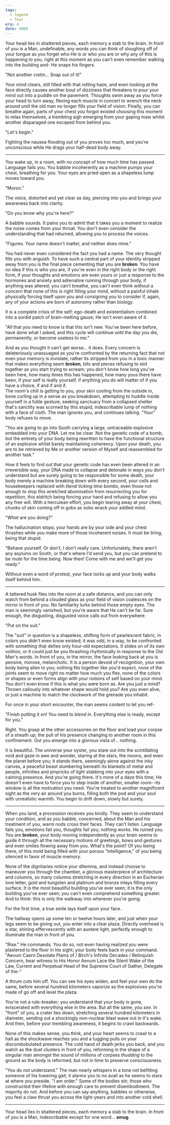 ```yaml
---
tags:
  - legend
  - four
era: 4
date: 4860
---
```

Your head lies in shattered pieces, each memory a stab to the brain. In front of you is a Man, undefinable, any words you can think of sloughing off of your tongue as you forget who He is or who you are or why any of this is happening to you, right at this moment as you can't even remember walking into the building and- He snaps his fingers.

"Not another cretin... Snap out of it!" 

Your mind clears, still filled with that rotting haze, and even looking at the face directly causes another bout of dizziness that threatens to pour your mind out into a puddle on the pavement. Thoughts swim away as you force your head to turn away, flexing each muscle in concert to wrench the neck around until the old man no longer fills your field of vision. Finally, you can breathe again, parts of your chest you forgot existed choosing this moment to relax themselves, a trembling sigh emerging from your gaping maw whilst another disparaged one escaped from behind you.

"Let's begin."

Fighting the nausea flooding out of you proves too much, and you're unconscious while He drags your half-dead body away.

***

You wake up, in a room, with no concept of how much time has passed. Language fails you. You babble incoherently as a machine pumps your chest, breathing for you. Your eyes are pried open as a shapeless lump moves toward you. 

"Moron." 

The voice, distorted and yet clear as day, piercing into you and brings your awareness back into clarity. 

"Do you know why you're here?"

A babble sounds. It pains you to admit that it takes you a moment to realize the noise comes from your throat. You don't even consider the understanding that had returned, allowing you to process the voices.

"Figures. Your name doesn't matter, and neither does mine."

You had never even considered the fact you had a name. The very thought fills you with anguish. To have such a central part of your identity stripped away from you is the final piece cementing that you are **broken**. You have no idea if this is who you are, if you're even in the right body or the right form, if your thoughts and emotions are even yours or just a response to the hormones and anxiety and adrenaline running through your body, if anything was altered; you can't breathe, you can't even think without a concern that none of this is right filling your mind, without a painful inhale physically forcing itself upon you and consigning you to consider if, again, any of your actions are born of autonomy rather than biology.

It is a complete crisis of the self; ego-death and existentialism combined into a sordid patch of brain-melting gauze; He isn't even aware of it.

"All that you need to know is that this isn't new. You've been here before, have done what I asked, and this cycle will continue until the day you die, permanently, or become useless to me."

And as you thought it can't get worse... it does. Every concern is deleteriously unassuaged as you're confronted by the returning fact that not even your memory is inviolate, rather its stripped from you in a toxic manner that makes everything seem **broken**, bits and pieces refusing to slot together as you start trying to scream; you don't know how long you've been here, how many times this has happened, how many yous there have been, if your self is really yourself. if anything you do will matter of if you have a choice, if and if and if.  
The room's chill is getting to you, your skin cooling from the outside in, bone curling up in a sense as you breakdown, attempting to huddle inside yourself in a futile gesture, seeking sanctuary from a collapsed shelter that's sanctity was scorned by this stupid, indescribable lump of nothing with a face of cloth. The man ignores you, and continues talking. "Your" body refuses to move. 

"You are going to go into Sooth carrying a large, untraceable explosive embedded into your DNA. Let me be clear. Not the genetic code of a bomb, but the entirety of your body being rewritten to have the functional structure of an explosive whilst barely maintaining coherency. Upon your death, you are to be retrieved by Me or another version of Myself and reassembled for another task."

How it feels to find out that your genetic code has even been altered in an irreversible way, your DNA made to collapse and detonate in ways you don't understand but are surely going to be responsible for some death, your body merely a machine breaking down with every second, your cells and housekeepers replaced with *literal ticking time bombs*, even those not enough to stop this wretched abomination from resurrecting you for repetition, this eldritch being forcing your hand and refusing to allow you any free will. With a herculean effort, you begin tearing away at your chest, chunks of skin coming off in gobs as sobs wrack your addled mind. 

"*What* are you doing?"

The hallucination stops; your hands are by your side and your chest thrashes while you make more of those incoherent noises. It must be tiring, being that stupid. 

"Behave yourself. Or don't, I don't really care. Unfortunately, there aren't any asylums on Sooth, or that's where I'd send you, but you can pretend to be mute for the time being. Now then! Come with me and we'll get you ready."

Without even a word of protest, your face locks up and your body walks itself behind him.


***

A tattered husk files into the room at a safe distance, and you can only watch from behind a clouded glass as your field of vision coalesces on the mirror in front of you. No familiarity lurks behind those empty eyes. The man is seemingly vanished, but you're aware that He can't be far. Sure enough, the disgusting, disgusted voice calls out from everywhere:

"Put on the suit."

The "suit" in question is a shapeless, shifting form of pearlescent fabric, in colors you didn't even know existed; it was odd, in a way, to be confronted with something that defies only hour-old expectations. It slides on of its own volition, or it could just be you thrashing rhythmically in response to the Old Man's words. In front of you, in the mirror, the face looking back at you is pensive, morose, melancholic. It is a person devoid of recognition, your own body being alien to you; nothing fits together like you'd expect, none of the joints seem to move right no matter how much you flex, none of the colors or shapes or even forms align with your notions of self based on your mind. You don't even know if this is what you were born as. Are you just a mind? Thrown callously into whatever shape would hold you? Are you even alive, or just a machine to match the clockwork of the grenade you inhabit.

For once in your short encounter, the man seems content to let you ref-

"Finish putting it on! You need to *blend in*. Everything else is ready, except for you."

Right. You grasp at the other accessories on the floor and load your corpse of a sheath up; the pull of his presence changing to another room in this confinement. Out you emerge into a glorious vista of... nothing.

It is beautiful. The universe your oyster, you stare out into the scintillating void and gaze in awe and wonder, staring at the stars, the moons, and even the planet before you; it stands there, seemingly alone against the inky canvas, a peaceful beast slumbering beneath its blankets of metal and people, infinities and pinpricks of light stabbing into your eyes with a calming presence. And you're going there. It's more of a daze this time; He doesn't even have to force you to step inside of another, smaller room--its window is all the motivation you need. You're treated to another magnificent sight as the very air around you burns, filling both the pod and your soul with unrealistic warmth. You begin to drift down, slowly but surely.

***

When you land, a procession receives you kindly. They seem to understand your condition, and as you babble, concerned, about the Man and his treatment of you, warm nods cross their faces. They can't listen. Language fails you, emotions fail you, thoughts fail you; nothing works. He ruined you. You are **broken**, your body moving independently as your brain seems to guide it through all the necessary motions of greetings, bows and gestures and even smiles flowing away from you. What's the point? Of you being there, of this mold being filled with your porous "intelligence," of you being silenced in favor of muscle memory. 

None of the dignitaries notice your dilemma, and instead choose to maneuver you through the chamber, a glorious masterpiece of architecture and columns, so many columns stretching in every direction in an Escherian love letter, gold and tungsten and platinum and bronze inlays filling every surface. It is the most beautiful building you've ever seen; it is the only building you've ever seen; you can't even comprehend something greater. And to think: this is only the walkway into wherever you're going. 

For the first time, a true smile lays itself upon your face.

The hallway opens up some ten or twelve hours later, and just when your legs seem to be giving out, you enter into a clear plaza. Directly overhead is a star, shining effervescently with an austere light, perfectly enough to illuminate the man in front of you.

"Rise." He commands. You do so, not even having realized you were plastered to the floor in his sight; your body feels back in your command. "Aevum Caern Desolate Plains of / Birch's Infinite Decades / Relinquish Concern, bear witness to His Honor Aevum Lace the Silent Wake of the Law, Current and Perpetual Head of the Supreme Court of Gather, Delegate of the-"

A thrum cuts him off. You can see his eyes widen, and feel your own do the same, before several hundred kilometers vaporize as the explosives you're made of go off and level the plaza. 

You're not a rule-breaker; you understand that your body is gone, eviscerated with everything else in the area. But all the same, you *see*. In "front" of you, a crater lies down, stretching several hundred kilometers in diameter, sending out a shockingly non-nuclear blast wave out in it's wake. And then, before your trembling awareness, it begins to crawl backwards.

None of this makes sense, you think, and your heart seems to crawl to a halt as the shockwave reaches you and a tugging pulls on your discombobulated presence. The cold hand of death jerks you back, and you watch as the dust clusters in front of you, reforming in the shape of a singular man amongst the sound of millions of corpses *thudding* to the ground as the body is reformed, but not in time to preserve consciousness.

"You do not understand." The man nearly whispers in a tone not befitting someone of his towering gait; it alarms you to no avail as he seems to stare at where you preside. "I am order." Some of the bodies stir, those who constructed their lifeline with enough care to prevent disembodiment. The majority do not. And before you can say anything, babbles or otherwise, you feel a claw thrust you across the light-years and into another cold shell.

***

Your head lies in shattered pieces, each memory a stab to the brain. In front of you is a Man, indescribable except for one word... **smug**.